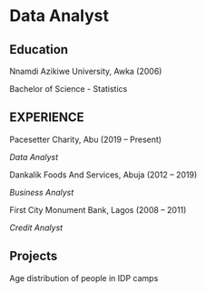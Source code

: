 # Data Analyst

## Education
Nnamdi Azikiwe University, Awka	      (2006)

Bachelor of Science - Statistics

## EXPERIENCE
Pacesetter Charity, Abu                (2019 – Present)

*Data Analyst*

Dankalik Foods And Services, Abuja      (2012 – 2019)

*Business Analyst*

First City Monument Bank, Lagos	        (2008 – 2011)

*Credit Analyst*


## Projects
Age distribution of people in IDP camps
